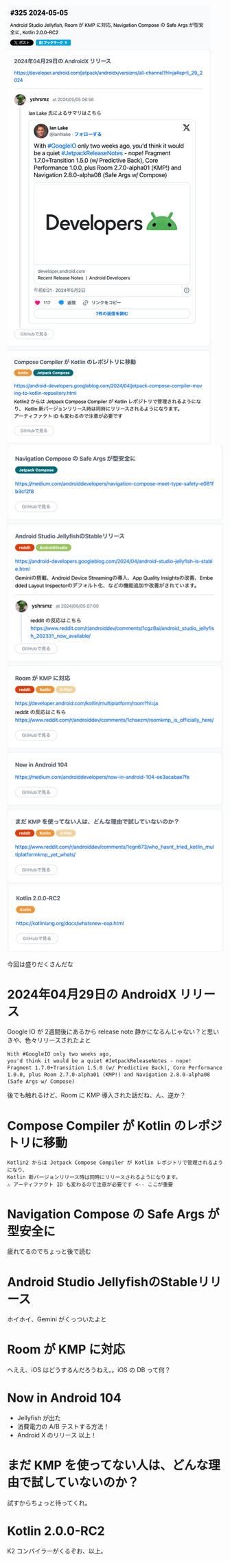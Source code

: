 ![img.png](img.png)
![img_1.png](img_1.png)
![img_2.png](img_2.png)

今回は盛りだくさんだな

# 2024年04月29日の AndroidX リリース

Google IO が 2週間後にあるから release note 静かになるんじゃない？と思いきや、色々リリースされたよと
```text
With #GoogleIO only two weeks ago, 
you'd think it would be a quiet #JetpackReleaseNotes - nope! 
Fragment 1.7.0+Transition 1.5.0 (w/ Predictive Back), Core Performance 1.0.0, plus Room 2.7.0-alpha01 (KMP!) and Navigation 2.8.0-alpha08 (Safe Args w/ Compose)
```

後でも触れるけど、Room に KMP 導入された話だね、ん、逆か？

# Compose Compiler が Kotlin のレポジトリに移動
```text
Kotlin2 からは Jetpack Compose Compiler が Kotlin レポジトリで管理されるようになり、 
Kotlin 新バージョンリリース時は同時にリリースされるようになります。
⚠️ アーティファクト ID も変わるので注意が必要です <-- ここが重要
```

# Navigation Compose の Safe Args が型安全に
疲れてるのでちょっと後で読む

# Android Studio JellyfishのStableリリース
ホイホイ、Gemini がくっついたよと

# Room が KMP に対応
へええ、iOS はどうするんだろうねえ。。iOS の DB って何？

# Now in Android 104
- Jellyfish が出た
- 消費電力の A/B テストする方法！
- Android X のリリース
以上！

# まだ KMP を使ってない人は、どんな理由で試していないのか？
試すからちょっと待ってくれ。

# Kotlin 2.0.0-RC2
K2 コンパイラーがくるぞお、以上。